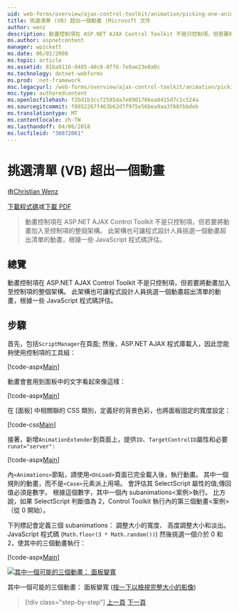 ```yaml
---
uid: web-forms/overview/ajax-control-toolkit/animation/picking-one-animation-out-of-a-list-vb
title: 挑選清單 (VB) 超出一個動畫 |Microsoft 文件
author: wenz
description: 動畫控制項在 ASP.NET AJAX Control Toolkit 不是只控制項，但若要將動畫加入至控制項的整個架構。 架構也允許...
ms.author: aspnetcontent
manager: wpickett
ms.date: 06/02/2008
ms.topic: article
ms.assetid: 81ba9116-d485-40c0-8ff6-7e9ae23e0a0c
ms.technology: dotnet-webforms
ms.prod: .net-framework
msc.legacyurl: /web-forms/overview/ajax-control-toolkit/animation/picking-one-animation-out-of-a-list-vb
msc.type: authoredcontent
ms.openlocfilehash: f2bd1b3cc72595da7e8901786ea8415d7c1c524a
ms.sourcegitcommit: f8852267f463b62d7f975e56bea9aa3f68fbbdeb
ms.translationtype: MT
ms.contentlocale: zh-TW
ms.lasthandoff: 04/06/2018
ms.locfileid: "30872061"
---
```

<a name="picking-one-animation-out-of-a-list-vb"></a>挑選清單 (VB) 超出一個動畫
====================
由[Christian Wenz](https://github.com/wenz)

[下載程式碼](http://download.microsoft.com/download/f/9/a/f9a26acd-8df4-4484-8a18-199e4598f411/Animation5.vb.zip)或[下載 PDF](http://download.microsoft.com/download/6/7/1/6718d452-ff89-4d3f-a90e-c74ec2d636a3/animation5VB.pdf)

> 動畫控制項在 ASP.NET AJAX Control Toolkit 不是只控制項，但若要將動畫加入至控制項的整個架構。 此架構也可讓程式設計人員挑選一個動畫超出清單的動畫，根據一些 JavaScript 程式碼評估。


## <a name="overview"></a>總覽

動畫控制項在 ASP.NET AJAX Control Toolkit 不是只控制項，但若要將動畫加入至控制項的整個架構。 此架構也可讓程式設計人員挑選一個動畫超出清單的動畫，根據一些 JavaScript 程式碼評估。

## <a name="steps"></a>步驟

首先，包括`ScriptManager`在頁面; 然後，ASP.NET AJAX 程式庫載入，因此您能夠使用控制項的工具組：

[!code-aspx[Main](picking-one-animation-out-of-a-list-vb/samples/sample1.aspx)]

動畫會套用到面板中的文字看起來像這樣：

[!code-aspx[Main](picking-one-animation-out-of-a-list-vb/samples/sample2.aspx)]

在 [面板] 中相關聯的 CSS 類別，定義好的背景色彩，也將面板固定的寬度設定：

[!code-css[Main](picking-one-animation-out-of-a-list-vb/samples/sample3.css)]

接著，新增`AnimationExtender`到頁面上，提供`ID`、`TargetControlID`屬性和必要 `runat="server":`

[!code-aspx[Main](picking-one-animation-out-of-a-list-vb/samples/sample4.aspx)]

內`<Animations>`節點，請使用`<OnLoad>`頁面已完全載入後，執行動畫。 其中一個規則的動畫，而不是`<Case>`元素派上用場。 會評估其 SelectScript 屬性的值;傳回值必須是數字。 根據這個數字，其中一個內 subanimations&lt;案例&gt;執行。 比方說，如果 SelectScript 判斷值為 2，Control Toolkit 執行內的第三個動畫&lt;案例&gt;（從 0 開始）。

下列標記會定義三個 subanimations： 調整大小的寬度、 高度調整大小和淡出。JavaScript 程式碼 (`Math.floor(3 * Math.random())`) 然後挑選一個介於 0 和 2，使其中的三個動畫執行：

[!code-aspx[Main](picking-one-animation-out-of-a-list-vb/samples/sample5.aspx)]


[![其中一個可能的三個動畫： 面板變寬](picking-one-animation-out-of-a-list-vb/_static/image2.png)](picking-one-animation-out-of-a-list-vb/_static/image1.png)

其中一個可能的三個動畫： 面板變寬 ([按一下以檢視完整大小的影像](picking-one-animation-out-of-a-list-vb/_static/image3.png))

> [!div class="step-by-step"]
> [上一頁](animation-depending-on-a-condition-vb.md)
> [下一頁](animating-in-response-to-user-interaction-vb.md)
